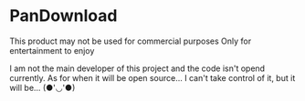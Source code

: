 # PanDownload
This product may not be used for commercial purposes Only for entertainment to enjoy

I am not the main developer of this project and the code isn't opend currently.
As for when it will be open source...
I can't take control of it, but it will be... (●'◡'●)
